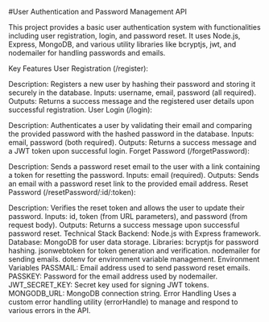
#User Authentication and Password Management API 

This project provides a basic user authentication system with functionalities including user registration, login, and password reset. It uses Node.js, Express, MongoDB, and various utility libraries like bcryptjs, jwt, and nodemailer for handling passwords and emails.

Key Features
User Registration (/register):

Description: Registers a new user by hashing their password and storing it securely in the database.
Inputs: username, email, password (all required).
Outputs: Returns a success message and the registered user details upon successful registration.
User Login (/login):

Description: Authenticates a user by validating their email and comparing the provided password with the hashed password in the database.
Inputs: email, password (both required).
Outputs: Returns a success message and a JWT token upon successful login.
Forget Password (/forgetPassword):

Description: Sends a password reset email to the user with a link containing a token for resetting the password.
Inputs: email (required).
Outputs: Sends an email with a password reset link to the provided email address.
Reset Password (/resetPassword/:id/:token):

Description: Verifies the reset token and allows the user to update their password.
Inputs: id, token (from URL parameters), and password (from request body).
Outputs: Returns a success message upon successful password reset.
Technical Stack
Backend: Node.js with Express framework.
Database: MongoDB for user data storage.
Libraries:
bcryptjs for password hashing.
jsonwebtoken for token generation and verification.
nodemailer for sending emails.
dotenv for environment variable management.
Environment Variables
PASSMAIL: Email address used to send password reset emails.
PASSKEY: Password for the email address used by nodemailer.
JWT_SECRET_KEY: Secret key used for signing JWT tokens.
MONGODB_URL: MongoDB connection string.
Error Handling
Uses a custom error handling utility (errorHandle) to manage and respond to various errors in the API.
